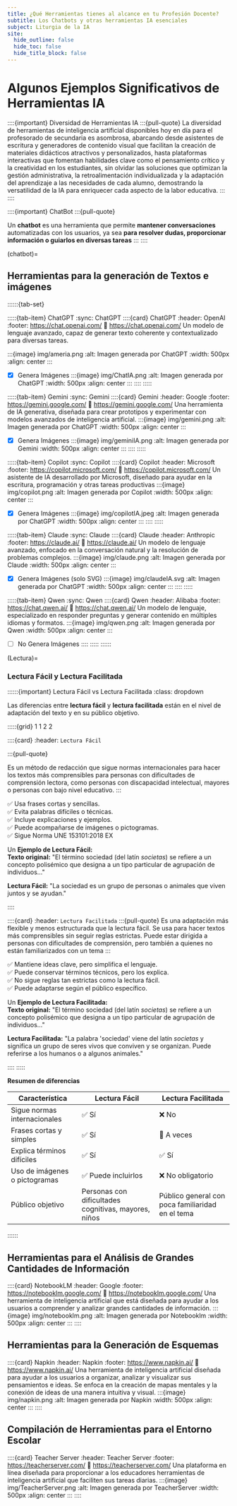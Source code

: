 ```yaml
---
title: ¿Qué Herramientas tienes al alcance en tu Profesión Docente?
subtitle: Los Chatbots y otras herramientas IA esenciales
subject: Liturgia de la IA
site:
  hide_outline: false
  hide_toc: false
  hide_title_block: false
---
```


# Algunos Ejemplos Significativos de Herramientas IA

::::{important} Diversidad de Herramientas IA
:::{pull-quote}
La diversidad de herramientas de inteligencia artificial disponibles hoy en día para el profesorado de secundaria es asombrosa, abarcando desde asistentes de escritura y generadores de contenido visual que facilitan la creación de materiales didácticos atractivos y personalizados, hasta plataformas interactivas que fomentan habilidades clave como el pensamiento crítico y la creatividad en los estudiantes, sin olvidar las soluciones que optimizan la gestión administrativa, la retroalimentación individualizada y la adaptación del aprendizaje a las necesidades de cada alumno, demostrando la versatilidad de la IA para enriquecer cada aspecto de la labor educativa.
:::
::::

::::{important} ChatBot
:::{pull-quote}

Un **chatbot** es una herramienta que permite **mantener conversaciones** automatizadas con los usuarios, ya sea **para resolver dudas, proporcionar información o guiarlos en diversas tareas**
:::
::::

(chatbot)=
## Herramientas para la generación de Textos e imágenes

::::::{tab-set}

:::::{tab-item} ChatGPT
:sync: ChatGPT
::::{card} ChatGPT
:header: OpenAI
:footer: https://chat.openai.com/
:link: https://chat.openai.com/
Un modelo de lenguaje avanzado, capaz de generar texto coherente y contextualizado para diversas tareas.

:::{image} img/ameria.png
:alt: Imagen generada por ChatGPT
:width: 500px
:align: center
:::
- [x] Genera Imágenes
:::{image} img/ChatIA.png
:alt: Imagen generada por ChatGPT
:width: 500px
:align: center
:::
::::
:::::

:::::{tab-item} Gemini
:sync: Gemini
::::{card} Gemini
:header: Google
:footer: https://gemini.google.com/
:link: https://gemini.google.com/
Una herramienta de IA generativa, diseñada para crear prototipos y experimentar con modelos avanzados de inteligencia artificial.
:::{image} img/gemini.png
:alt: Imagen generada por ChatGPT
:width: 500px
:align: center
:::
- [x] Genera Imágenes
:::{image} img/geminiIA.png
:alt: Imagen generada por Gemini
:width: 500px
:align: center
:::
::::
:::::

:::::{tab-item} Copilot
:sync: Copilot
::::{card} Copilot
:header: Microsoft
:footer: https://copilot.microsoft.com/
:link: https://copilot.microsoft.com/
Un asistente de IA desarrollado por Microsoft, diseñado para ayudar en la escritura, programación y otras tareas productivas 
:::{image} img/copilot.png
:alt: Imagen generada por Copilot
:width: 500px
:align: center
:::
- [x] Genera Imágenes
:::{image} img/copilotIA.jpeg
:alt: Imagen generada por ChatGPT
:width: 500px
:align: center
:::
::::
:::::

:::::{tab-item} Claude
:sync: Claude
::::{card} Claude
:header: Anthropic
:footer: https://claude.ai/
:link: https://claude.ai/
Un modelo de lenguaje avanzado, enfocado en la conversación natural y la resolución de problemas complejos.
:::{image} img/claude.png
:alt: Imagen generada por Claude
:width: 500px
:align: center
:::
- [x] Genera Imágenes (solo SVG)
:::{image} img/claudeIA.svg
:alt: Imagen generada por ChatGPT
:width: 500px
:align: center
:::
::::
:::::

:::::{tab-item} Qwen
:sync: Qwen
::::{card} Qwen
:header: Alibaba
:footer: https://chat.qwen.ai/
:link: https://chat.qwen.ai/
Un modelo de lenguaje, especializado en responder preguntas y generar contenido en múltiples idiomas y formatos.
:::{image} img/qwen.png
:alt: Imagen generada por Qwen
:width: 500px
:align: center
:::
- [ ] No Genera Imágenes
::::
:::::
::::::

(Lectura)=
### Lectura Fácil y Lectura Facilitada

  ::::::{important} Lectura Fácil vs Lectura Facilitada
  :class: dropdown 

Las diferencias entre **lectura fácil** y **lectura facilitada** están en el nivel de adaptación del texto y en su público objetivo.  

:::::{grid} 1 1 2 2


::::{card}
:header: `Lectura Fácil`

:::{pull-quote}

Es un método de redacción que sigue normas internacionales para hacer los textos más comprensibles para personas con dificultades de comprensión lectora, como personas con discapacidad intelectual, mayores o personas con bajo nivel educativo.
:::

✅ Usa frases cortas y sencillas.  
✅ Evita palabras difíciles o técnicas.  
✅ Incluye explicaciones y ejemplos.  
✅ Puede acompañarse de imágenes o pictogramas.  
✅ Sigue Norma UNE 153101:2018 EX   

Un **Ejemplo de Lectura Fácil:**  
**Texto original:** "El término sociedad (del latín *societas*) se refiere a un concepto polisémico que designa a un tipo particular de agrupación de individuos..."  

**Lectura Fácil:** "La sociedad es un grupo de personas o animales que viven juntos y se ayudan."

::::

::::{card}
:header: `Lectura Facilitada`
:::{pull-quote}
Es una adaptación más flexible y menos estructurada que la lectura fácil. Se usa para hacer textos más comprensibles sin seguir reglas estrictas. Puede estar dirigida a personas con dificultades de comprensión, pero también a quienes no están familiarizados con un tema
:::

✅ Mantiene ideas clave, pero simplifica el lenguaje.  
✅ Puede conservar términos técnicos, pero los explica.  
✅ No sigue reglas tan estrictas como la lectura fácil.  
✅ Puede adaptarse según el público específico. 



Un **Ejemplo de Lectura Facilitada:**  
**Texto original:** "El término sociedad (del latín *societas*) se refiere a un concepto polisémico que designa a un tipo particular de agrupación de individuos..."  

**Lectura Facilitada:** "La palabra 'sociedad' viene del latín *societas* y significa un grupo de seres vivos que conviven y se organizan. Puede referirse a los humanos o a algunos animales."  


::::
:::::


**Resumen de diferencias**  

| Característica      | Lectura Fácil | Lectura Facilitada |
|---------------------|--------------|--------------------|
| Sigue normas internacionales | ✅ Sí | ❌ No |
| Frases cortas y simples | ✅ Sí | 🔹 A veces |
| Explica términos difíciles | ✅ Sí | ✅ Sí |
| Uso de imágenes o pictogramas | ✅ Puede incluirlos | ❌ No obligatorio |
| Público objetivo | Personas con dificultades cognitivas, mayores, niños | Público general con poca familiaridad en el tema 

::::::

## Herramientas para el Análisis de Grandes Cantidades de Información

::::{card} NotebookLM
:header: Google
:footer: https://notebooklm.google.com/
:link: https://notebooklm.google.com/
Una herramienta de inteligencia artificial  que está diseñada para ayudar a los usuarios a comprender y analizar grandes cantidades de información.
:::{image} img/notebooklm.png
:alt: Imagen generada por Notebooklm
:width: 500px
:align: center
:::
::::


## Herramientas para la Generación de Esquemas

::::{card} Napkin
:header: Napkin
:footer: https://www.napkin.ai/
:link: https://www.napkin.ai/
Una herramienta de inteligencia artificial diseñada para ayudar a los usuarios a organizar, analizar y visualizar sus pensamientos e ideas. Se enfoca en la creación de mapas mentales y la conexión de ideas de una manera intuitiva y visual.
:::{image} img/napkin.png
:alt: Imagen generada por Napkin
:width: 500px
:align: center
:::
::::

## Compilación de Herramientas para el Entorno Escolar

::::{card} Teacher Server
:header: Teacher Server
:footer: https://teacherserver.com/
:link: https://teacherserver.com/
Una plataforma en línea diseñada para proporcionar a los educadores herramientas de inteligencia artificial que faciliten sus tareas diarias. 
:::{image} img/TeacherServer.png
:alt: Imagen generada por TeacherServer
:width: 500px
:align: center
:::
::::


